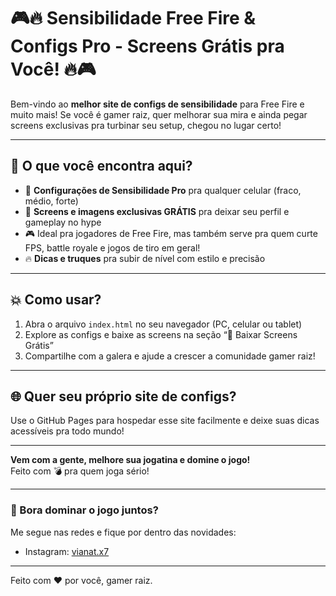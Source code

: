 # 🎮🔥 Sensibilidade Free Fire & Configs Pro - Screens Grátis pra Você! 🔥🎮

Bem-vindo ao **melhor site de configs de sensibilidade** para Free Fire e muito mais! Se você é gamer raiz, quer melhorar sua mira e ainda pegar screens exclusivas pra turbinar seu setup, chegou no lugar certo!

---

## 🚀 O que você encontra aqui?

- 🎯 **Configurações de Sensibilidade Pro** pra qualquer celular (fraco, médio, forte)
- 📲 **Screens e imagens exclusivas GRÁTIS** pra deixar seu perfil e gameplay no hype
- 🎮 Ideal pra jogadores de Free Fire, mas também serve pra quem curte FPS, battle royale e jogos de tiro em geral!
- 🔥 **Dicas e truques** pra subir de nível com estilo e precisão

---

## 💥 Como usar?

1. Abra o arquivo `index.html` no seu navegador (PC, celular ou tablet)
2. Explore as configs e baixe as screens na seção “📂 Baixar Screens Grátis”
3. Compartilhe com a galera e ajude a crescer a comunidade gamer raiz!

---

## 🌐 Quer seu próprio site de configs?

Use o GitHub Pages para hospedar esse site facilmente e deixe suas dicas acessíveis pra todo mundo!

---

**Vem com a gente, melhore sua jogatina e domine o jogo!**  
Feito com 💣 pra quem joga sério!  

---

### 🎉 Bora dominar o jogo juntos?  
Me segue nas redes e fique por dentro das novidades:  
- Instagram: [vianat.x7](https://instagram.com/vianat.x7)  
 
---

Feito com ❤️ por você, gamer raiz.
